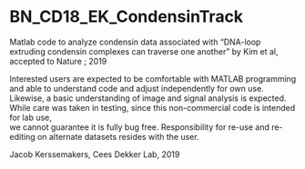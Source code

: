 # BN_CD18_EK_CondensinTrack

Matlab code to analyze condensin data associated with 
“DNA-loop extruding condensin complexes can traverse one another” by Kim et al, accepted to Nature ; 2019  

Interested users are expected to be comfortable with MATLAB programming and able to understand code and adjust independently for own use. 
Likewise, a basic understanding of image and signal analysis is expected. 
While care was taken in testing, since this non-commercial code is intended for lab use,  
we cannot guarantee it is fully bug free. Responsibility for re-use and re-editing on alternate datasets resides with the user.

Jacob Kerssemakers, Cees Dekker Lab, 2019
